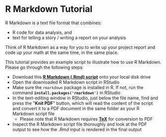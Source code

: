 # **R Markdown** Tutorial

R Markdown is a text file format that combines:

- R code for data analysis, and
- text for telling a story / writing a report on your analysis

Think of R Markdown as a way for you to write up your project report and code up your math at the same time, in the same place.

This tutorial provides an example script to illustrate how to use R Markdown. Please go through the following steps:

- Download this [**R Markdown (.Rmd) script**](http://raw.githubusercontent.com/ChicagoBoothML/MachineLearning_Fall2015/master/docs/Tutorials/R%20Markdown%20Tutorial.Rmd) onto your local disk drive
- Open the downloaded R Markdown script in RStudio
- Make sure the `rmarkdown` package is installed in R. If not, run the command **`install.packages('rmarkdown')`** in RStudio
- In the text-editing window in RStudio, just below the file name, find and press the "**Knit PDF**" button, which will read the content of the script and convert it to a PDF document in the same folder as your R Markdown script file
     - Please note that R Markdown requires [**TeX**](/Installation/TeX) for conversion to PDF
- Inspect the R Markdown script file thoroughly and look at the PDF output to see how the *.Rmd* input is rendered in the final output
